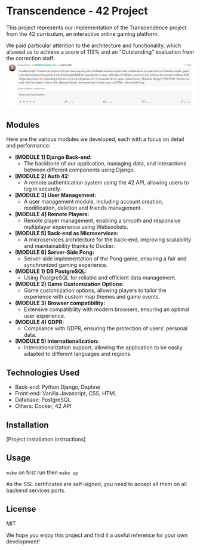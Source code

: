 # Transcendence - 42 Project

This project represents our implementation of the Transcendence project from the 42 curriculum, an interactive online gaming platform. 

We paid particular attention to the architecture and functionality, which allowed us to achieve a score of 113% and an "Outstanding" evaluation from the correction staff.
![Staff feedback](https://raw.githubusercontent.com/Ariouz/ft_transcendence/refs/heads/add-Staff-feedback/staff_feedback.png)

## Modules

Here are the various modules we developed, each with a focus on detail and performance:

* **[MODULE 1] Django Back-end:**
    * The backbone of our application, managing data, and interactions between different components using Django.
* **[MODULE 2] Auth 42:**
    * A remote authentication system using the 42 API, allowing users to log in securely.
* **[MODULE 3] User Management:**
    * A user management module, including account creation, modification, deletion and friends management.
* **[MODULE 4] Remote Players:**
    * Remote player management, enabling a smooth and responsive multiplayer experience using Websockets.
* **[MODULE 5] Back-end as Microservices:**
    * A microservices architecture for the back-end, improving scalability and maintainability thanks to Docker.
* **[MODULE 6] Server-Side Pong:**
    * Server-side implementation of the Pong game, ensuring a fair and synchronized gaming experience.
* **(MODULE 1) DB PostgreSQL:**
    * Using PostgreSQL for reliable and efficient data management.
* **(MODULE 2) Game Customization Options:**
    * Game customization options, allowing players to tailor the experience with custom map themes and game events.
* **(MODULE 3) Browser compatibility:**
    * Extensive compatibility with modern browsers, ensuring an optimal user experience.
* **(MODULE 4) GDPR:**
    * Compliance with GDPR, ensuring the protection of users' personal data.
* **(MODULE 5) Internationalization:**
    * Internationalization support, allowing the application to be easily adapted to different languages and regions.

## Technologies Used

* Back-end: Python Django, Daphne
* Front-end: Vanilla Javascript, CSS, HTML
* Database: PostgreSQL
* Others: Docker, 42 API

## Installation

\[Project installation instructions]

## Usage

`make` on first run then `make up`

As the SSL certificates are self-signed, you need to accept all them on all backend services ports.

## License

MIT



We hope you enjoy this project and find it a useful reference for your own development!
